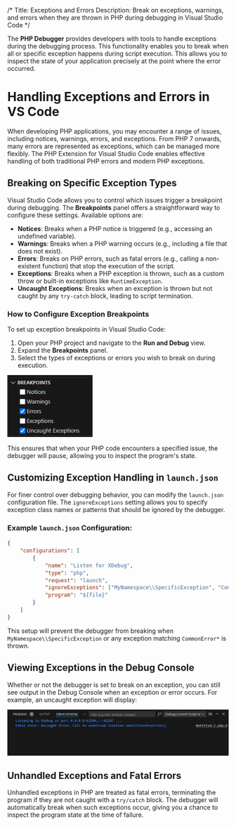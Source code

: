 /*
Title: Exceptions and Errors
Description: Break on exceptions, warnings, and errors when they are thrown in PHP during debugging in Visual Studio Code
*/

The **PHP Debugger** provides developers with tools to handle exceptions during the debugging process. This functionality enables you to break when all or specific exception happens during script execution. This allows you to inspect the state of your application precisely at the point where the error occurred.

# Handling Exceptions and Errors in VS Code

When developing PHP applications, you may encounter a range of issues, including notices, warnings, errors, and exceptions. From PHP 7 onwards, many errors are represented as exceptions, which can be managed more flexibly. The PHP Extension for Visual Studio Code enables effective handling of both traditional PHP errors and modern PHP exceptions.

## Breaking on Specific Exception Types

Visual Studio Code allows you to control which issues trigger a breakpoint during debugging. The **Breakpoints** panel offers a straightforward way to configure these settings. Available options are:

- **Notices**: Breaks when a PHP notice is triggered (e.g., accessing an undefined variable).
- **Warnings**: Breaks when a PHP warning occurs (e.g., including a file that does not exist).
- **Errors**: Breaks on PHP errors, such as fatal errors (e.g., calling a non-existent function) that stop the execution of the script.
- **Exceptions**: Breaks when a PHP exception is thrown, such as a custom throw or built-in exceptions like `RuntimeException`.
- **Uncaught Exceptions**: Breaks when an exception is thrown but not caught by any `try-catch` block, leading to script termination.

### How to Configure Exception Breakpoints

To set up exception breakpoints in Visual Studio Code:

1. Open your PHP project and navigate to the **Run and Debug** view.
2. Expand the **Breakpoints** panel.
3. Select the types of exceptions or errors you wish to break on during execution.

![VS Code Breakpoints panel](img/breakpoints-panel.png)

This ensures that when your PHP code encounters a specified issue, the debugger will pause, allowing you to inspect the program's state.

## Customizing Exception Handling in `launch.json`

For finer control over debugging behavior, you can modify the `launch.json` configuration file. The `ignoreExceptions` setting allows you to specify exception class names or patterns that should be ignored by the debugger.

### Example `launch.json` Configuration:

```json
{
    "configurations": [
        {
            "name": "Listen for XDebug",
            "type": "php",
            "request": "launch",
            "ignoreExceptions": ["MyNamespace\\SpecificException", "CommonError*"],
            "program": "${file}"
        }
    ]
}
```

This setup will prevent the debugger from breaking when `MyNamespace\\SpecificException` or any exception matching `CommonError*` is thrown.

## Viewing Exceptions in the Debug Console

Whether or not the debugger is set to break on an exception, you can still see output in the Debug Console when an exception or error occurs. For example, an uncaught exception will display:

![Fatal error in Debug Console](img/debug-console.png)

## Unhandled Exceptions and Fatal Errors

Unhandled exceptions in PHP are treated as fatal errors, terminating the program if they are not caught with a `try/catch` block. The debugger will automatically break when such exceptions occur, giving you a chance to inspect the program state at the time of failure.